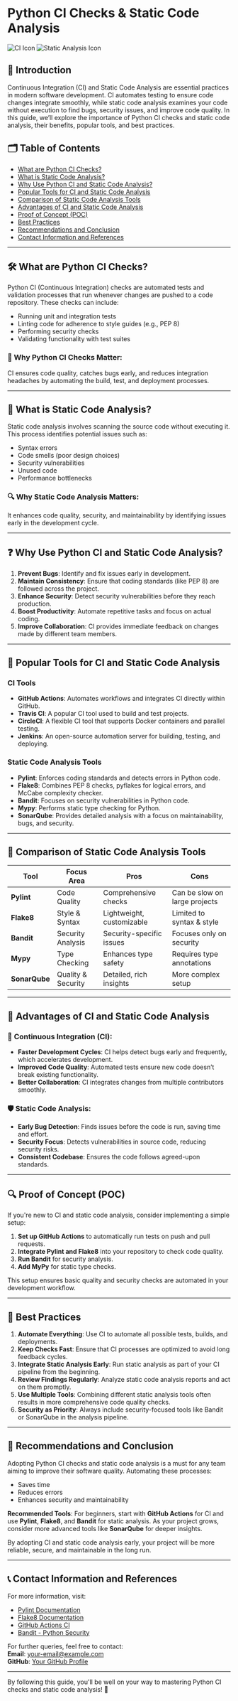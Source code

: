 
# Python CI Checks & Static Code Analysis

![CI Icon](https://img.shields.io/badge/CI-Python-blue) ![Static Analysis Icon](https://img.shields.io/badge/Static%20Code%20Analysis-green)

## 📖 Introduction

Continuous Integration (CI) and Static Code Analysis are essential practices in modern software development. CI automates testing to ensure code changes integrate smoothly, while static code analysis examines your code without execution to find bugs, security issues, and improve code quality. In this guide, we’ll explore the importance of Python CI checks and static code analysis, their benefits, popular tools, and best practices.

## 🗂️ Table of Contents

- [What are Python CI Checks?](#what-are-python-ci-checks)
- [What is Static Code Analysis?](#what-is-static-code-analysis)
- [Why Use Python CI and Static Code Analysis?](#why-use-python-ci-and-static-code-analysis)
- [Popular Tools for CI and Static Code Analysis](#popular-tools-for-ci-and-static-code-analysis)
- [Comparison of Static Code Analysis Tools](#comparison-of-static-code-analysis-tools)
- [Advantages of CI and Static Code Analysis](#advantages-of-ci-and-static-code-analysis)
- [Proof of Concept (POC)](#proof-of-concept-poc)
- [Best Practices](#best-practices)
- [Recommendations and Conclusion](#recommendations-and-conclusion)
- [Contact Information and References](#contact-information-and-references)

---

## 🛠️ What are Python CI Checks? 

Python CI (Continuous Integration) checks are automated tests and validation processes that run whenever changes are pushed to a code repository. These checks can include:

- Running unit and integration tests
- Linting code for adherence to style guides (e.g., PEP 8)
- Performing security checks
- Validating functionality with test suites

### 📝 Why Python CI Checks Matter:
CI ensures code quality, catches bugs early, and reduces integration headaches by automating the build, test, and deployment processes.

---

## 🧰 What is Static Code Analysis?

Static code analysis involves scanning the source code without executing it. This process identifies potential issues such as:

- Syntax errors
- Code smells (poor design choices)
- Security vulnerabilities
- Unused code
- Performance bottlenecks

### 🔍 Why Static Code Analysis Matters:
It enhances code quality, security, and maintainability by identifying issues early in the development cycle.

---

## ❓ Why Use Python CI and Static Code Analysis?

1. **Prevent Bugs**: Identify and fix issues early in development.
2. **Maintain Consistency**: Ensure that coding standards (like PEP 8) are followed across the project.
3. **Enhance Security**: Detect security vulnerabilities before they reach production.
4. **Boost Productivity**: Automate repetitive tasks and focus on actual coding.
5. **Improve Collaboration**: CI provides immediate feedback on changes made by different team members.

---

## 🔧 Popular Tools for CI and Static Code Analysis

### CI Tools

- **GitHub Actions**: Automates workflows and integrates CI directly within GitHub.
- **Travis CI**: A popular CI tool used to build and test projects.
- **CircleCI**: A flexible CI tool that supports Docker containers and parallel testing.
- **Jenkins**: An open-source automation server for building, testing, and deploying.

### Static Code Analysis Tools

- **Pylint**: Enforces coding standards and detects errors in Python code.
- **Flake8**: Combines PEP 8 checks, pyflakes for logical errors, and McCabe complexity checker.
- **Bandit**: Focuses on security vulnerabilities in Python code.
- **Mypy**: Performs static type checking for Python.
- **SonarQube**: Provides detailed analysis with a focus on maintainability, bugs, and security.

---

## 🔬 Comparison of Static Code Analysis Tools

| Tool      | Focus Area           | Pros                            | Cons                          |
|-----------|----------------------|----------------------------------|-------------------------------|
| **Pylint**| Code Quality          | Comprehensive checks             | Can be slow on large projects  |
| **Flake8**| Style & Syntax        | Lightweight, customizable        | Limited to syntax & style      |
| **Bandit**| Security Analysis     | Security-specific issues         | Focuses only on security       |
| **Mypy**  | Type Checking         | Enhances type safety             | Requires type annotations      |
| **SonarQube**| Quality & Security | Detailed, rich insights          | More complex setup             |

---

## 🌟 Advantages of CI and Static Code Analysis

### 🚀 **Continuous Integration (CI)**:
- **Faster Development Cycles**: CI helps detect bugs early and frequently, which accelerates development.
- **Improved Code Quality**: Automated tests ensure new code doesn’t break existing functionality.
- **Better Collaboration**: CI integrates changes from multiple contributors smoothly.

### 🛡️ **Static Code Analysis**:
- **Early Bug Detection**: Finds issues before the code is run, saving time and effort.
- **Security Focus**: Detects vulnerabilities in source code, reducing security risks.
- **Consistent Codebase**: Ensures the code follows agreed-upon standards.

---

## 🔍 Proof of Concept (POC)

If you're new to CI and static code analysis, consider implementing a simple setup:

1. **Set up GitHub Actions** to automatically run tests on push and pull requests.
2. **Integrate Pylint and Flake8** into your repository to check code quality.
3. **Run Bandit** for security analysis.
4. **Add MyPy** for static type checks.

This setup ensures basic quality and security checks are automated in your development workflow.

---

## 📏 Best Practices

1. **Automate Everything**: Use CI to automate all possible tests, builds, and deployments.
2. **Keep Checks Fast**: Ensure that CI processes are optimized to avoid long feedback cycles.
3. **Integrate Static Analysis Early**: Run static analysis as part of your CI pipeline from the beginning.
4. **Review Findings Regularly**: Analyze static code analysis reports and act on them promptly.
5. **Use Multiple Tools**: Combining different static analysis tools often results in more comprehensive code quality checks.
6. **Security as Priority**: Always include security-focused tools like Bandit or SonarQube in the analysis pipeline.

---

## 📝 Recommendations and Conclusion

Adopting Python CI checks and static code analysis is a must for any team aiming to improve their software quality. Automating these processes:

- Saves time
- Reduces errors
- Enhances security and maintainability

**Recommended Tools**: For beginners, start with **GitHub Actions** for CI and use **Pylint**, **Flake8**, and **Bandit** for static analysis. As your project grows, consider more advanced tools like **SonarQube** for deeper insights.

By adopting CI and static code analysis early, your project will be more reliable, secure, and maintainable in the long run.

---

## 📞 Contact Information and References

For more information, visit:

- [Pylint Documentation](https://pylint.pycqa.org/)
- [Flake8 Documentation](https://flake8.pycqa.org/)
- [GitHub Actions CI](https://docs.github.com/en/actions)
- [Bandit - Python Security](https://bandit.readthedocs.io/)

For further queries, feel free to contact:  
**Email**: [your-email@example.com](mailto:your-email@example.com)  
**GitHub**: [Your GitHub Profile](https://github.com/your-profile)

---

By following this guide, you'll be well on your way to mastering Python CI checks and static code analysis! 🎯
